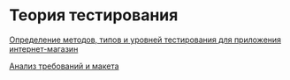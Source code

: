 # Теория тестирования

[Определение методов, типов и уровней тестирования для приложения интернет-магазин](https://docs.google.com/spreadsheets/d/1BAL_cxfu-kkKLse3jv6w8tePtxwqEU1X_OCLxPnCe_w/edit?usp=sharing)

[Анализ требований и макета](https://docs.google.com/spreadsheets/d/1QNy2do7EYi85LxopcChFYtRgIJ7ab6bOyFHddYTS0G0/edit?usp=sharing)
